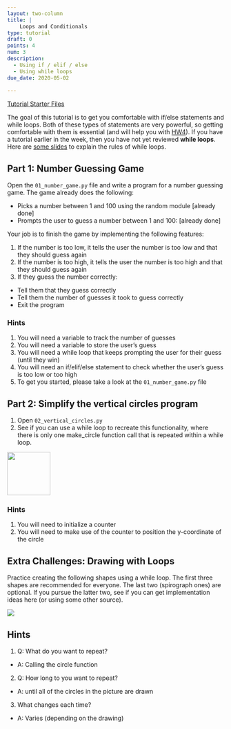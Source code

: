 ```yaml
---
layout: two-column
title: |
    Loops and Conditionals
type: tutorial
draft: 0
points: 4
num: 3
description:
  - Using if / elif / else
  - Using while loops
due_date: 2020-05-02
    
---
```


<a class="nu-button" href="/spring2020/course-files/tutorials/tutorial03.zip" target="_blank">
    Tutorial Starter Files <i class="fas fa-download"></i>
</a> 

The goal of this tutorial is to get you comfortable with if/else statements and while loops. Both of these types of statements are very powerful, so getting comfortable with them is essential (and will help you with [HW4](../assignments/hw4)). If you have a tutorial earlier in the week, then you have not yet reviewed **while loops**. Here are <a href="https://docs.google.com/presentation/d/1BUOFXuJSwFgolQP_lTR_cDl9LHy3t5AjdfRsiQDF8Cw/edit?usp=sharing" target="_blank">some slides</a> to explain the rules of while loops.

## Part 1: Number Guessing Game
Open the `01_number_game.py` file and write a program for a number guessing game. The game already does the following:

* Picks a number between 1 and 100 using the random module [already done]
* Prompts the user to guess a number between 1 and 100: [already done]

Your job is to finish the game by implementing the following features:
1. If the number is too low, it tells the user the number is too low and that they should guess again
2. If the number is too high, it tells the user the number is too high and that they should guess again
3. If they guess the number correctly:
  * Tell them that they guess correctly
  * Tell them the number of guesses it took to guess correctly
  * Exit the program

### Hints
1. You will need a variable to track the number of guesses
1. You will need a variable to store the user’s guess
1. You will need a while loop that keeps prompting the user for their guess (until they win)
1. You will need an if/elif/else statement to check whether the user’s guess is too low or too high
1. To get you started, please take a look at the `01_number_game.py` file

## Part 2: Simplify the vertical circles program
1. Open `02_vertical_circles.py` 
2. See if you can use a while loop to recreate this functionality, where there is only one make_circle function call that is repeated within a while loop.

<img class="frame" style="width: 100px;" src="/spring2020/assets/images/tutorial03/vertical_circles.png" />

### Hints
1. You will need to initialize a counter
2. You will need to make use of the counter to position the y-coordinate of the circle


## Extra Challenges: Drawing with Loops
Practice creating the following shapes using a while loop. The first three shapes are recommended for everyone. The last two (spirograph ones) are optional. If you pursue the latter two, see if you can get implementation ideas here (or using some other source).

<img class="med-lg center frame" src="/spring2020/assets/images/tutorial03/shapes.png" />

## Hints
1. Q: What do you want to repeat?
  * A: Calling the circle function
2. Q: How long to you want to repeat?
  * A: until all of the circles in the picture are drawn
3. What changes each time?
  * A: Varies (depending on the drawing)
